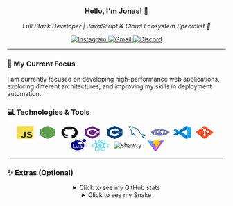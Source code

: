 <h3 align="center">Hello, I'm Jonas! 👋</h3>

<p align="center">
  <em>Full Stack Developer | JavaScript & Cloud Ecosystem Specialist 🚀</em>
</p>

<p align="center">
  <a href="https://instagram.com/jonaszxv7_" target="_blank">
    <img src="https://img.shields.io/badge/Instagram-E4405F?style=for-the-badge&logo=instagram&logoColor=white" alt="Instagram"/>
  </a>
  <a href="mailto:cjonasxz@gmail.com" target="_blank">
    <img src="https://img.shields.io/badge/Gmail-D14836?style=for-the-badge&logo=gmail&logoColor=white" alt="Gmail"/>
  </a>
  <a href="https://discord.com/users/shawty.rjz" target="_blank">
    <img src="https://img.shields.io/badge/Discord-shawty.rjz-5865F2?style=for-the-badge&logo=discord&logoColor=white" alt="Discord"/>
  </a>
</p>

---

### 🎯 My Current Focus

<p>
  I am currently focused on developing high-performance web applications, exploring different architectures, and improving my skills in deployment automation.
</p>

### 💻 Technologies & Tools

<p align="center">
  <img align="center" alt="shawty" height="30" width="40" src="https://raw.githubusercontent.com/devicons/devicon/master/icons/javascript/javascript-original.svg">
  <img align="center" alt="shawty" height="30" width="40" src="https://raw.githubusercontent.com/devicons/devicon/master/icons/nodejs/nodejs-plain.svg">
  <img align="center" alt="shawty" height="30" width="40" src="https://raw.githubusercontent.com/devicons/devicon/master/icons/github/github-original.svg">
  <img align="center" alt="shawty" height="30" width="40" src="https://raw.githubusercontent.com/devicons/devicon/master/icons/csharp/csharp-plain.svg">
  <img align="center" alt="shawty" height="30" width="40" src="https://github.com/devicons/devicon/blob/master/icons/cplusplus/cplusplus-plain.svg">
  <img align="center" alt="shawty" height="30" width="40" src="https://github.com/devicons/devicon/blob/master/icons/mysql/mysql-original.svg">
  <img align="center" alt="shawty" height="30" width="40" src="https://github.com/devicons/devicon/blob/master/icons/php/php-plain.svg">
  <img align="center" alt="shawty" height="30" width="40" src="https://github.com/devicons/devicon/blob/master/icons/vscode/vscode-original.svg">
  <img align="center" alt="shawty" height="30" width="40" src="https://github.com/devicons/devicon/blob/master/icons/git/git-plain.svg">
  <img align="center" alt="shawty" height="30" width="40" src="https://github.com/devicons/devicon/blob/master/icons/lua/lua-plain.svg">
  <img align="center" alt="shawty" height="30" width="40" src="https://github.com/devicons/devicon/blob/master/icons/react/react-original.svg">
  <img align="center" alt="shawty" height="30" width="40" src="https://i.imgur.com/VJLHjfM.png">
  <img align="center" alt="shawty" height="30" width="40" src="https://github.com/devicons/devicon/blob/master/icons/vitejs/vitejs-original.svg">
</p>

---

### ✨ Extras (Optional)

<details align="center">
  <summary>Click to see my GitHub stats</summary>
  <br/>
  <p align="center">
    <img height="180em" src="https://github-readme-stats.vercel.app/api?username=devjonasxz&show_icons=true&theme=dracula&include_all_commits=true&count_private=true"/>
    <img height="180em" src="https://github-readme-stats.vercel.app/api/top-langs/?username=devjonasxz&layout=compact&langs_count=7&theme=dracula"/>
  </p>
</details>

<details align="center">
  <summary>Click to see my Snake</summary>
  <br/>
  <p align="center">
    <img src="https://github.com/devjonasxz/devjonasxz/blob/output/github-contribution-grid-snake.svg" alt="Snake Contribution Grid">
  </p>
</details>
